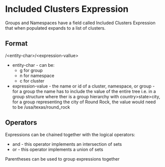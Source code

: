 # Included Clusters Expression

Groups and Namespaces have a field called Included Clusters Expression that when populated expands to a list of clusters.

## Format

/\<entity-char\>/\<expression-vallue\>

- entity-char - can be:
  - g for group
  - n for namespace
  - c for cluster
- expression-value - the name or id of a cluster, namespace, or group - for a group the name has to include the value of the entire tree i.e. in a group structure where ther is a group hierarchy with country>state>city, for a group representing the city of Round Rock, the value would need to be /usa/texas/round_rock

## Operators

Expressions can be chained together with the logical operators:

- and - this operator implements an intersection of sets
- or - this operator implements a union of sets

Parentheses can be used to group expressions together
